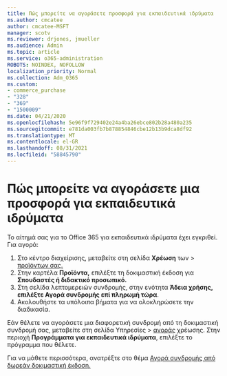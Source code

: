 ```yaml
---
title: Πώς μπορείτε να αγοράσετε προσφορά για εκπαιδευτικά ιδρύματα
ms.author: cmcatee
author: cmcatee-MSFT
manager: scotv
ms.reviewer: drjones, jmueller
ms.audience: Admin
ms.topic: article
ms.service: o365-administration
ROBOTS: NOINDEX, NOFOLLOW
localization_priority: Normal
ms.collection: Adm_O365
ms.custom:
- commerce_purchase
- "328"
- "369"
- "1500009"
ms.date: 04/21/2020
ms.openlocfilehash: 5e96f9f729402e24a4ba26ebce802b28a480a235
ms.sourcegitcommit: e781da003fb7b878854846cbe12b13b9dca8df92
ms.translationtype: MT
ms.contentlocale: el-GR
ms.lasthandoff: 08/31/2021
ms.locfileid: "58845790"
---
```

# <a name="how-to-purchase-an-education-offer"></a>Πώς μπορείτε να αγοράσετε μια προσφορά για εκπαιδευτικά ιδρύματα

Το αίτημά σας για το Office 365 για εκπαιδευτικά ιδρύματα έχει εγκριθεί. Για αγορά:
  
1. Στο κέντρο διαχείρισης, μεταβείτε στη σελίδα **Χρέωση** των \> [προϊόντων σας.](https://go.microsoft.com/fwlink/p/?linkid=842054)
2. Στην καρτέλα **Προϊόντα,** επιλέξτε τη δοκιμαστική έκδοση για **Σπουδαστές ή διδακτικό προσωπικό.**
3. Στη σελίδα λεπτομερειών συνδρομής, στην ενότητα **Άδεια χρήσης,** **επιλέξτε Αγορά συνδρομής επί πληρωμή τώρα**.
4. Ακολουθήστε τα υπόλοιπα βήματα για να ολοκληρώσετε την διαδικασία.

Εάν θέλετε να αγοράσετε μια διαφορετική συνδρομή από  τη δοκιμαστική συνδρομή σας, μεταβείτε στη σελίδα Υπηρεσίες \> [αγοράς](https://go.microsoft.com/fwlink/p/?linkid=868433) χρέωσης. Στην περιοχή **Προγράμματα για εκπαιδευτικά ιδρύματα**, επιλέξτε το πρόγραμμα που θέλετε.

Για να μάθετε περισσότερα, ανατρέξτε στο θέμα [Αγορά συνδρομής από δωρεάν δοκιμαστική έκδοση.](https://docs.microsoft.com/microsoft-365/commerce/try-or-buy-microsoft-365#buy-a-subscription-from-your-free-trial)